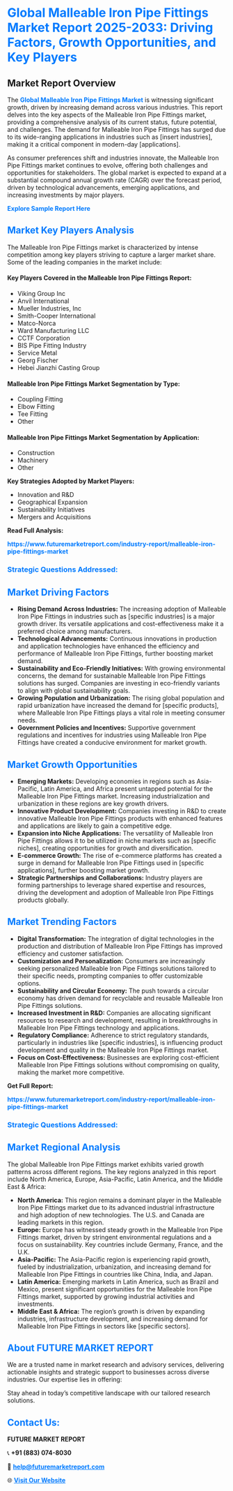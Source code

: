 <h1 style="color: #007BFF;">Global Malleable Iron Pipe Fittings Market Report 2025-2033: Driving Factors, Growth Opportunities, and Key Players</h1>

<section id="overview">
<h2>Market Report Overview</h2>
<p>The <a href="https://www.futuremarketreport.com/industry-report/malleable-iron-pipe-fittings-market" style="color: #007BFF; text-decoration: none;"><strong>Global Malleable Iron Pipe Fittings Market</strong></a> is witnessing significant growth, driven by increasing demand across various industries. This report delves into the key aspects of the Malleable Iron Pipe Fittings market, providing a comprehensive analysis of its current status, future potential, and challenges. The demand for Malleable Iron Pipe Fittings has surged due to its wide-ranging applications in industries such as [insert industries], making it a critical component in modern-day [applications].</p>
<p>As consumer preferences shift and industries innovate, the Malleable Iron Pipe Fittings market continues to evolve, offering both challenges and opportunities for stakeholders. The global market is expected to expand at a substantial compound annual growth rate (CAGR) over the forecast period, driven by technological advancements, emerging applications, and increasing investments by major players.</p>
</section>

<section id="overview">
<p><a href="https://www.futuremarketreport.com/request-sample/reportId=93253" style="color: #007BFF; text-decoration: none;"><strong>Explore Sample Report Here</strong></a></p>
</section>

<section id="key-players">
<h2 style="color: #007BFF;">Market Key Players Analysis</h2>
<p>The Malleable Iron Pipe Fittings market is characterized by intense competition among key players striving to capture a larger market share. Some of the leading companies in the market include:</p>
<h4>Key Players Covered in the Malleable Iron Pipe Fittings Report:</h4>
<ul><li>Viking Group Inc</li><li>Anvil International</li><li>Mueller Industries, Inc</li><li>Smith-Cooper International</li><li>Matco-Norca</li><li>Ward Manufacturing LLC</li><li>CCTF Corporation</li><li>BIS Pipe Fitting Industry</li><li>Service Metal</li><li>Georg Fischer</li><li>Hebei Jianzhi Casting Group</li></ul>
<h4>Malleable Iron Pipe Fittings Market Segmentation by Type:</h4>
<ul><li>Coupling Fitting</li><li>Elbow Fitting</li><li>Tee Fitting</li><li>Other</li></ul>

<h4>Malleable Iron Pipe Fittings Market Segmentation by Application:</h4>
<ul><li>Construction</li><li>Machinery</li><li>Other</li></ul>
<p><strong>Key Strategies Adopted by Market Players:</strong></p>
<ul>
<li>Innovation and R&D</li>
<li>Geographical Expansion</li>
<li>Sustainability Initiatives</li>
<li>Mergers and Acquisitions</li>
</ul>
</section>

<section>
<p><strong>Read Full Analysis: </strong></p><a href="https://www.futuremarketreport.com/industry-report/malleable-iron-pipe-fittings-market" style="color: #007BFF; text-decoration: none;"><strong>https://www.futuremarketreport.com/industry-report/malleable-iron-pipe-fittings-market</strong></a>
<h3 style="color: #007BFF;">Strategic Questions Addressed:</h3>
</section>

<section id="driving-factors">
<h2 style="color: #007BFF;">Market Driving Factors</h2>
<ul>
<li><strong>Rising Demand Across Industries:</strong> The increasing adoption of Malleable Iron Pipe Fittings in industries such as [specific industries] is a major growth driver. Its versatile applications and cost-effectiveness make it a preferred choice among manufacturers.</li>
<li><strong>Technological Advancements:</strong> Continuous innovations in production and application technologies have enhanced the efficiency and performance of Malleable Iron Pipe Fittings, further boosting market demand.</li>
<li><strong>Sustainability and Eco-Friendly Initiatives:</strong> With growing environmental concerns, the demand for sustainable Malleable Iron Pipe Fittings solutions has surged. Companies are investing in eco-friendly variants to align with global sustainability goals.</li>
<li><strong>Growing Population and Urbanization:</strong> The rising global population and rapid urbanization have increased the demand for [specific products], where Malleable Iron Pipe Fittings plays a vital role in meeting consumer needs.</li>
<li><strong>Government Policies and Incentives:</strong> Supportive government regulations and incentives for industries using Malleable Iron Pipe Fittings have created a conducive environment for market growth.</li>
</ul>
</section>

<section id="growth-opportunities">
<h2 style="color: #007BFF;">Market Growth Opportunities</h2>
<ul>
<li><strong>Emerging Markets:</strong> Developing economies in regions such as Asia-Pacific, Latin America, and Africa present untapped potential for the Malleable Iron Pipe Fittings market. Increasing industrialization and urbanization in these regions are key growth drivers.</li>
<li><strong>Innovative Product Development:</strong> Companies investing in R&D to create innovative Malleable Iron Pipe Fittings products with enhanced features and applications are likely to gain a competitive edge.</li>
<li><strong>Expansion into Niche Applications:</strong> The versatility of Malleable Iron Pipe Fittings allows it to be utilized in niche markets such as [specific niches], creating opportunities for growth and diversification.</li>
<li><strong>E-commerce Growth:</strong> The rise of e-commerce platforms has created a surge in demand for Malleable Iron Pipe Fittings used in [specific applications], further boosting market growth.</li>
<li><strong>Strategic Partnerships and Collaborations:</strong> Industry players are forming partnerships to leverage shared expertise and resources, driving the development and adoption of Malleable Iron Pipe Fittings products globally.</li>
</ul>
</section>

<section id="trending-factors">
<h2 style="color: #007BFF;">Market Trending Factors</h2>
<ul>
<li><strong>Digital Transformation:</strong> The integration of digital technologies in the production and distribution of Malleable Iron Pipe Fittings has improved efficiency and customer satisfaction.</li>
<li><strong>Customization and Personalization:</strong> Consumers are increasingly seeking personalized Malleable Iron Pipe Fittings solutions tailored to their specific needs, prompting companies to offer customizable options.</li>
<li><strong>Sustainability and Circular Economy:</strong> The push towards a circular economy has driven demand for recyclable and reusable Malleable Iron Pipe Fittings solutions.</li>
<li><strong>Increased Investment in R&D:</strong> Companies are allocating significant resources to research and development, resulting in breakthroughs in Malleable Iron Pipe Fittings technology and applications.</li>
<li><strong>Regulatory Compliance:</strong> Adherence to strict regulatory standards, particularly in industries like [specific industries], is influencing product development and quality in the Malleable Iron Pipe Fittings market.</li>
<li><strong>Focus on Cost-Effectiveness:</strong> Businesses are exploring cost-efficient Malleable Iron Pipe Fittings solutions without compromising on quality, making the market more competitive.</li>
</ul>
</section>

<section>
<p><strong>Get Full Report: </strong></p><a href="https://www.futuremarketreport.com/industry-report/malleable-iron-pipe-fittings-market" style="color: #007BFF; text-decoration: none;"><strong>https://www.futuremarketreport.com/industry-report/malleable-iron-pipe-fittings-market</strong></a>
<h3 style="color: #007BFF;">Strategic Questions Addressed:</h3>
</section>


<section id="regional-analysis">
<h2 style="color: #007BFF;">Market Regional Analysis</h2>
<p>The global Malleable Iron Pipe Fittings market exhibits varied growth patterns across different regions. The key regions analyzed in this report include North America, Europe, Asia-Pacific, Latin America, and the Middle East & Africa:</p>
<ul>
<li><strong>North America:</strong> This region remains a dominant player in the Malleable Iron Pipe Fittings market due to its advanced industrial infrastructure and high adoption of new technologies. The U.S. and Canada are leading markets in this region.</li>
<li><strong>Europe:</strong> Europe has witnessed steady growth in the Malleable Iron Pipe Fittings market, driven by stringent environmental regulations and a focus on sustainability. Key countries include Germany, France, and the U.K.</li>
<li><strong>Asia-Pacific:</strong> The Asia-Pacific region is experiencing rapid growth, fueled by industrialization, urbanization, and increasing demand for Malleable Iron Pipe Fittings in countries like China, India, and Japan.</li>
<li><strong>Latin America:</strong> Emerging markets in Latin America, such as Brazil and Mexico, present significant opportunities for the Malleable Iron Pipe Fittings market, supported by growing industrial activities and investments.</li>
<li><strong>Middle East & Africa:</strong> The region’s growth is driven by expanding industries, infrastructure development, and increasing demand for Malleable Iron Pipe Fittings in sectors like [specific sectors].</li>
</ul>
</section>

<footer>
<h2 style="color: #007BFF;">About FUTURE MARKET REPORT</h2>
<p>We are a trusted name in market research and advisory services, delivering actionable insights and strategic support to businesses across diverse industries. Our expertise lies in offering:</p>

<p>Stay ahead in today’s competitive landscape with our tailored research solutions.</p>

<h2 style="color: #007BFF;">Contact Us:</h2>
<p><strong>FUTURE MARKET REPORT</strong></p>
<p>📞 <strong>+91 (883) 074-8030</strong></p>
<p>📧 <strong><a href="mailto:help@futuremarketreport.com" style="color: #007BFF;">help@futuremarketreport.com</a></strong></p>
<p>🌐 <strong><a href="https://www.futuremarketreport.com/" style="color: #007BFF;">Visit Our Website</a></strong></p>
</footer>